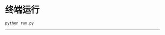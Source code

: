 # 终端运行

```shell
python run.py
```
**************************************************************************************************************************************************************************************************************************************************************************************************************************************************************************************************************************************************************************************************************************************************************************************************************